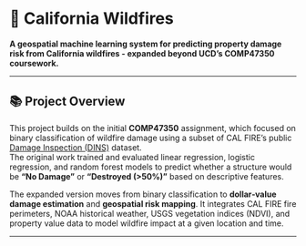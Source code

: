 # 🌲 California Wildfires

**A geospatial machine learning system for predicting property damage risk from California wildfires - expanded beyond UCD’s COMP47350 coursework.**

---

## 📚 Project Overview
This project builds on the initial **COMP47350** assignment, which focused on binary classification of wildfire damage using a subset of CAL FIRE’s public [Damage Inspection (DINS)](https://data.ca.gov/dataset/cal-fire-damage-inspection-dins-data) dataset.  
The original work trained and evaluated linear regression, logistic regression, and random forest models to predict whether a structure would be **“No Damage”** or **“Destroyed (>50%)”** based on descriptive features.

The expanded version moves from binary classification to **dollar‑value damage estimation** and **geospatial risk mapping**. It integrates CAL FIRE fire perimeters, NOAA historical weather, USGS vegetation indices (NDVI), and property value data to model wildfire impact at a given location and time.

---
